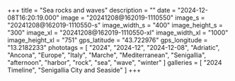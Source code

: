 +++
title = "Sea rocks and waves"
description = ""
date = "2024-12-08T16:20:19.000"
image = "20241208@162019-1110550"
image_s = "20241208@162019-1110550-s"
image_width_s = "400"
image_height_s = "300"
image_xl = "20241208@162019-1110550-xl"
image_width_xl = "1000"
image_height_xl = "751"
gps_latitude = "43.722976"
gps_longitude = "13.2182233"
phototags = [ "2024", "2024-12", "2024-12-08", "Adriatic", "Ancona", "Europe", "Italy", "Marche", "Mediterranean", "Senigallia", "afternoon", "harbor", "rock", "sea", "wave", "winter" ]
galleries = [ "2024 Timeline", "Senigallia City and Seaside" ]
+++
